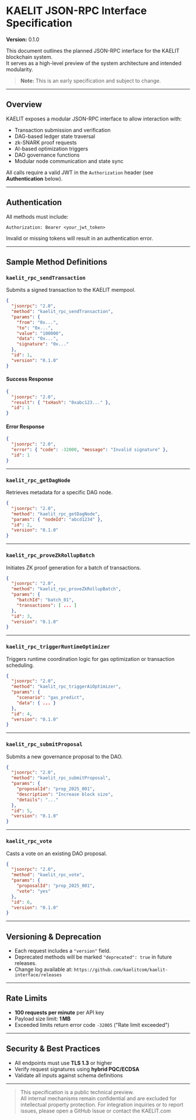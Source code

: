 # KAELIT JSON-RPC Interface Specification

**Version:** 0.1.0

This document outlines the planned JSON-RPC interface for the KAELIT blockchain system.  
It serves as a high-level preview of the system architecture and intended modularity.  
> **Note:** This is an early specification and subject to change.

---

## Overview

KAELIT exposes a modular JSON-RPC interface to allow interaction with:

- Transaction submission and verification  
- DAG-based ledger state traversal  
- zk-SNARK proof requests  
- AI-based optimization triggers  
- DAO governance functions  
- Modular node communication and state sync

All calls require a valid JWT in the `Authorization` header (see **Authentication** below).

---

## Authentication

All methods must include:

```
Authorization: Bearer <your_jwt_token>
```

Invalid or missing tokens will result in an authentication error.

---

## Sample Method Definitions

### `kaelit_rpc_sendTransaction`

Submits a signed transaction to the KAELIT mempool.

```json
{
  "jsonrpc": "2.0",
  "method": "kaelit_rpc_sendTransaction",
  "params": {
    "from": "0x...",
    "to": "0x...",
    "value": "100000",
    "data": "0x...",
    "signature": "0x..."
  },
  "id": 1,
  "version": "0.1.0"
}
```

#### Success Response
```json
{
  "jsonrpc": "2.0",
  "result": { "txHash": "0xabc123..." },
  "id": 1
}
```

#### Error Response
```json
{
  "jsonrpc": "2.0",
  "error": { "code": -32000, "message": "Invalid signature" },
  "id": 1
}
```

---

### `kaelit_rpc_getDagNode`

Retrieves metadata for a specific DAG node.

```json
{
  "jsonrpc": "2.0",
  "method": "kaelit_rpc_getDagNode",
  "params": { "nodeId": "abcd1234" },
  "id": 2,
  "version": "0.1.0"
}
```

---

### `kaelit_rpc_proveZkRollupBatch`

Initiates ZK proof generation for a batch of transactions.

```json
{
  "jsonrpc": "2.0",
  "method": "kaelit_rpc_proveZkRollupBatch",
  "params": {
    "batchId": "batch_01",
    "transactions": [ ... ]
  },
  "id": 3,
  "version": "0.1.0"
}
```

---

### `kaelit_rpc_triggerRuntimeOptimizer`

Triggers runtime coordination logic for gas optimization or transaction scheduling.

```json
{
  "jsonrpc": "2.0",
  "method": "kaelit_rpc_triggerAiOptimizer",
  "params": {
    "scenario": "gas_predict",
    "data": { ... }
  },
  "id": 4,
  "version": "0.1.0"
}
```

---

### `kaelit_rpc_submitProposal`

Submits a new governance proposal to the DAO.

```json
{
  "jsonrpc": "2.0",
  "method": "kaelit_rpc_submitProposal",
  "params": {
    "proposalId": "prop_2025_001",
    "description": "Increase block size",
    "details": "..."
  },
  "id": 5,
  "version": "0.1.0"
}
```

---

### `kaelit_rpc_vote`

Casts a vote on an existing DAO proposal.

```json
{
  "jsonrpc": "2.0",
  "method": "kaelit_rpc_vote",
  "params": {
    "proposalId": "prop_2025_001",
    "vote": "yes"
  },
  "id": 6,
  "version": "0.1.0"
}
```

---

## Versioning & Deprecation

- Each request includes a `"version"` field.  
- Deprecated methods will be marked `"deprecated": true` in future releases.  
- Change log available at: `https://github.com/kaelitcom/kaelit-interface/releases`

---

## Rate Limits

- **100 requests per minute** per API key  
- Payload size limit: **1 MB**  
- Exceeded limits return error code `-32005` ("Rate limit exceeded")

---

## Security & Best Practices

- All endpoints must use **TLS 1.3** or higher  
- Verify request signatures using **hybrid PQC/ECDSA**  
- Validate all inputs against schema definitions

---

> This specification is a public technical preview.  
  All internal mechanisms remain confidential and are excluded for intellectual property protection.
> For integration inquiries or to report issues, please open a GitHub Issue or contact the KAELIT.com
